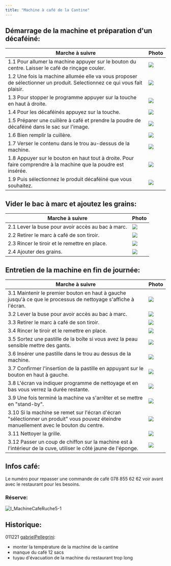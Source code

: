 ```yaml
---
title: "Machine à café de la Cantine"
---
```


## Démarrage de la machine et préparation d'un décaféiné:

| Marche à suivre | Photo |
|---|---|
|1.1 Pour allumer la machine appuyer sur le bouton du centre. Laisser le café de rinçage couler.|![](/notes/images/i_utilisation/i_machineCafe/I_MachineCafeRuche1-1_1-9_3-10.jpg)|
|1.2 Une fois la machine allumée elle va vous proposer de sélectionner un produit. Selectionnez ce qui vous  fait plaisir.|![](/notes/images/i_utilisation/i_machineCafe/I_MachineCafeRuche1-2.jpg)|
|1.3 Pour stopper le programme appuyer sur la touche en haut à droite.|![](/notes/images/i_utilisation/i_machineCafe/I_MachineCafeRuche1-3.jpg)|
|1.4 Pour les décaféinés appuyez sur la touche.|![](/notes/images/i_utilisation/i_machineCafe/I_MachineCafeRuche1-4.jpg)|
|1.5 Préparer une cuillère à café et prendre la poudre de décaféiné dans le sac sur l'image.|![](/notes/images/i_utilisation/i_machineCafe/I_MachineCafeRuche1-5.jpg)|
|1.6 Bien remplir la cuillère.|![](/notes/images/i_utilisation/i_machineCafe/I_MachineCafeRuche1-6.jpg)|
|1.7 Verser le contenu dans le trou au-dessus de la machine.|![](/notes/images/i_utilisation/i_machineCafe/I_MachineCafeRuche1-7.jpg)|
|1.8 Appuyer sur le bouton en haut tout à droite. Pour faire comprendre à la machine que la poudre est insérée.|![](/notes/images/i_utilisation/i_machineCafe/I_MachineCafeRuche1-8.jpg)|
|1.9 Puis sélectionnez le produit décaféiné que vous souhaitez.|![](/notes/images/i_utilisation/i_machineCafe/I_MachineCafeRuche1-1_1-9_3-10.jpg)|

## Vider le bac à marc et ajoutez les grains:

| Marche à suivre | Photo |
|---|---|
|2.1 Lever la buse pour avoir accès au bac à marc.|![](/notes/images/i_utilisation/i_machineCafe/I_MachineCafeRuche2-1_3-2.jpg)|
|2.2 Retirer le marc à café de son tiroir.|![](/notes/images/i_utilisation/i_machineCafe/I_MachineCafeRuche2-2_3-3.jpg)|
|2.3 Rincer le tiroir et le remettre en place.|![](/notes/images/i_utilisation/i_machineCafe/I_MachineCafeRuche2-3_3-4.jpg)|
|2.4 Ajouter des grains.|![](/notes/images/i_utilisation/i_machineCafe/I_MachineCafeRuche2-4.jpg)|

## Entretien de la machine en fin de journée:

| Marche à suivre | Photo |
|---|---|
|3.1 Maintenir le premier bouton en haut à gauche jusqu'à ce que le processus de nettoyage s'affiche à l'écran.|![](/notes/images/i_utilisation/i_machineCafe/I_MachineCafeRuche3-1_3-7.jpg)|
|3.2 Lever la buse pour avoir accès au bac à marc.|![](/notes/images/i_utilisation/i_machineCafe/I_MachineCafeRuche2-1_3-2.jpg)|
|3.3 Retirer le marc à café de son tiroir.|![](/notes/images/i_utilisation/i_machineCafe/I_MachineCafeRuche2-2_3-3.jpg)|
|3.4 Rincer le tiroir et le remettre en place.|![](/notes/images/i_utilisation/i_machineCafe/I_MachineCafeRuche2-3_3-4.jpg)|
|3.5 Sortez une pastille de la boîte si vous avez la peau sensible mettre des gants.|![](/notes/images/i_utilisation/i_machineCafe/I_MachineCafeRuche3-5.jpg)|
|3.6 Insérer une pastille dans le trou au dessus de la machine.|![](/notes/images/i_utilisation/i_machineCafe/I_MachineCafeRuche3-6.jpg)|
|3.7 Confirmer l'insertion de la pastille en appuyant sur le bouton en haut à gauche.|![](/notes/images/i_utilisation/i_machineCafe/I_MachineCafeRuche3-1_3-7.jpg)|
|3.8 L'écran va indiquer programme de nettoyage et en bas vous verrez la durée restante.|![](/notes/images/i_utilisation/i_machineCafe/I_MachineCafeRuche3-8.jpg)|
|3.9 Une fois terminé la machine va s'arrêter et se mettre en "stand-by".|![](/notes/images/i_utilisation/i_machineCafe/I_MachineCafeRuche3-9.jpg)|
|3.10 Si la machine se remet sur l'écran d'écran "sélectionner un produit" vous pouvez éteindre manuellement avec le bouton du centre.|![](/notes/images/i_utilisation/i_machineCafe/I_MachineCafeRuche1-1_1-9_3-10.jpg)|
|3.11 Nettoyer la grille.|![](/notes/images/i_utilisation/i_machineCafe/I_MachineCafeRuche3-11.jpg)|
|3.12 Passer un coup de chiffon sur la machine est à l'intérieur de la cuve, utiliser le côté jaune de l'éponge.|![](/notes/images/i_utilisation/i_machineCafe/I_MachineCafeRuche3-12.jpg)|

## Infos café: 
Le numéro pour repasser une commande de café 078 855 62 62 voir avant avec le restaurant pour les besoins.

### Réserve:
![I_MachineCafeRuche5-1](/notes/images/i_utilisation/i_machineCafe/I_MachineCafeRuche5-1.jpg)


## Historique:
011221 [gabrielPellegrini](/notes/utilisateurs/fournisseurs/gabrielPellegrini.md): 
- monter la température de la machine de la cantine
- manque du café 12 sacs
- tuyau d'évacuation de la machine du restaurant trop long
